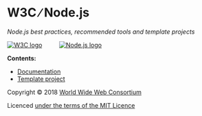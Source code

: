 # W3C &#8725; Node.js

*Node.js best practices, recommended tools and template projects*

[![W3C logo](https://w3c.github.io/nodejs/doc/img/w3c-logo.png "Go to W3C's web site")](https://www.w3.org/)
&nbsp;&nbsp;&nbsp;&nbsp;&nbsp;&nbsp;&nbsp;&nbsp;
[![Node.js logo](https://w3c.github.io/nodejs/doc/img/nodejs-logo.png "Go to Node.js web site")](https://nodejs.org/en/)

**Contents:**

* [Documentation](https://w3c.github.io/nodejs/doc/)
* [Template project](https://github.com/w3c/nodejs/tree/master/template/)

Copyright &copy; 2018 [World Wide Web Consortium](https://www.w3.org/)

Licenced [under the terms of the MIT Licence](LICENSE.md)
